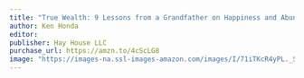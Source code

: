 ```yaml
---
title: "True Wealth: 9 Lessons from a Grandfather on Happiness and Abundance"
author: Ken Honda
editor:
publisher: Hay House LLC
purchase_url: https://amzn.to/4cScLG8
image: "https://images-na.ssl-images-amazon.com/images/I/71iTKcR4yPL._SL75_.jpg"
---
```

